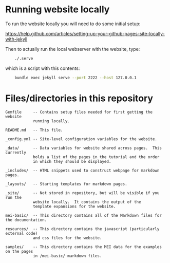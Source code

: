 

Running website locally
=======================

To run the website locally you will need to do some initial setup:

https://help.github.com/articles/setting-up-your-github-pages-site-locally-with-jekyll

Then to actually run the local webserver with the website, type:

```bash
	./.serve
```

which is a script with this contents:

```bash
	bundle exec jekyll serve --port 2222 --host 127.0.0.1
```



Files/directories in this repository
====================================
```
Gemfile		-- Contains setup files needed for first getting the website
			running locally.
			
README.md	-- This file.

_config.yml	-- Site-level configuration variables for the website.

_data/		-- Data variables for website shared across pages.  This currently
			holds a list of the pages in the tutorial and the order
			in which they should be displayed.
			
_includes/	-- HTML snippets used to construct webpage for markdown pages.

_layouts/	-- Starting templates for markdown pages.

_site/		-- Not stored in repository, but will be visible if you run the
			website locally.  It contains the output of the
			template expansions for the website.
			
mei-basic/	-- This directory contains all of the Markdown files for the documentation.

resources/	-- This directory contains the javascript (particularly external code)
			and css files for the website.
			
samples/	-- This directory contains the MEI data for the examples on the pages
			in /mei-basic/ markdown files.
```
